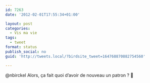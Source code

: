 ```yaml
---
id: 7263
date: '2012-02-01T17:55:34+01:00'

layout: post
categories:
  - Vis ma vie
tags:
  - tweet
format: status
publish_social: no
guid: 'http://tweets.local/?birdsite_tweet=164768870882754560'

---
```


@nbirckel Alors, ça fait quoi d’avoir de nouveau un patron ? 🙂